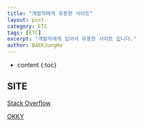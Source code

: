 ```yaml
---
title: "개발자에게 유용한 사이트"
layout: post
category: ETC
tags: [ETC]
excerpt: "개발자에게 있어서 유용한 사이트 입니다."
author: BAEKJungHo
---
```


* content
{:toc}

## SITE

  [Stack Overflow](https://stackoverflow.com/)

  [OKKY](https://okky.kr/)
